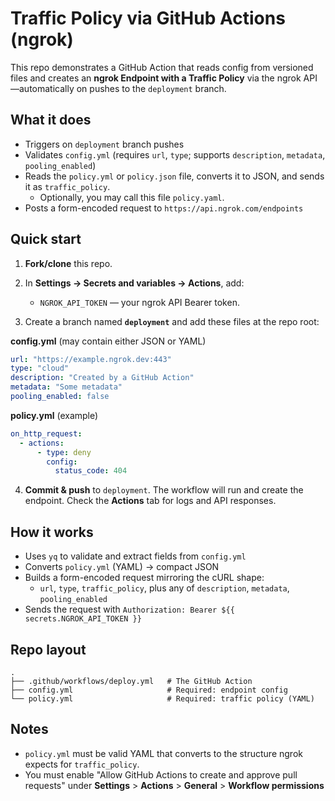 # Traffic Policy via GitHub Actions (ngrok)

This repo demonstrates a GitHub Action that reads config from versioned files and creates an **ngrok Endpoint with a Traffic Policy** via the ngrok API—automatically on pushes to the `deployment` branch.

## What it does

* Triggers on `deployment` branch pushes
* Validates `config.yml` (requires `url`, `type`; supports `description`, `metadata`, `pooling_enabled`)
* Reads the `policy.yml` or `policy.json` file, converts it to JSON, and sends it as `traffic_policy`.
  - Optionally, you may call this file `policy.yaml`.
* Posts a form-encoded request to `https://api.ngrok.com/endpoints`

## Quick start

1. **Fork/clone** this repo.
2. In **Settings → Secrets and variables → Actions**, add:

   * `NGROK_API_TOKEN` — your ngrok API Bearer token.
3. Create a branch named **`deployment`** and add these files at the repo root:

**config.yml** (may contain either JSON or YAML)

```yaml
url: "https://example.ngrok.dev:443"
type: "cloud"
description: "Created by a GitHub Action"
metadata: "Some metadata"
pooling_enabled: false
```

**policy.yml** (example)

```yaml
on_http_request:
  - actions:
      - type: deny
        config:
          status_code: 404
```

4. **Commit & push** to `deployment`.
   The workflow will run and create the endpoint. Check the **Actions** tab for logs and API responses.

## How it works

* Uses `yq` to validate and extract fields from `config.yml`
* Converts `policy.yml` (YAML) → compact JSON
* Builds a form-encoded request mirroring the cURL shape:
  * `url`, `type`, `traffic_policy`, plus any of `description`, `metadata`, `pooling_enabled`
* Sends the request with `Authorization: Bearer ${{ secrets.NGROK_API_TOKEN }}`

## Repo layout

```
.
├── .github/workflows/deploy.yml   # The GitHub Action
├── config.yml                     # Required: endpoint config
└── policy.yml                     # Required: traffic policy (YAML)
```

## Notes

* `policy.yml` must be valid YAML that converts to the structure ngrok expects for `traffic_policy`.
* You must enable "Allow GitHub Actions to create and approve pull requests" under **Settings** > **Actions** > **General** > **Workflow permissions**
